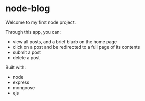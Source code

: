 # node-blog

Welcome to my first node project.

Through this app, you can:

- view all posts, and a brief blurb on the home page
- click on a post and be redirected to a full page of its contents
- submit a post
- delete a post



Built with:
- node
- express
- mongoose
- ejs
